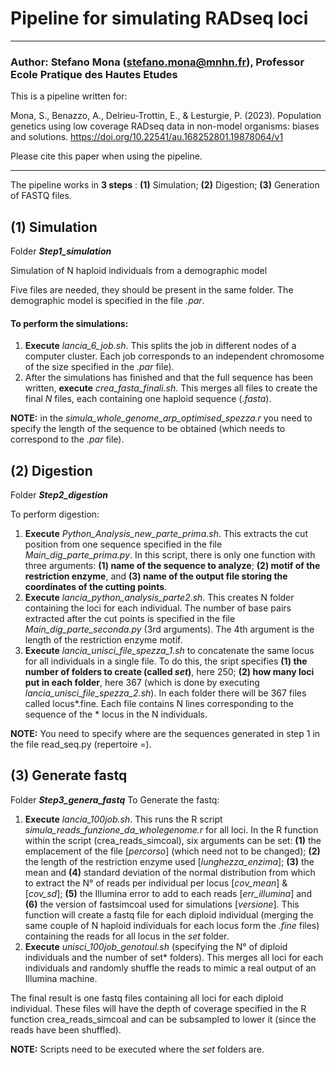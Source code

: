 # Pipeline for simulating RADseq loci 
----

### Author: Stefano Mona (stefano.mona@mnhn.fr), Professor Ecole Pratique des Hautes Etudes

This is a pipeline written for: 

Mona, S., Benazzo, A., Delrieu-Trottin, E., & Lesturgie, P. (2023). Population genetics using low coverage RADseq data in non-model organisms: biases and solutions. https://doi.org/10.22541/au.168252801.19878064/v1

Please cite this paper when using the pipeline. 

----


The pipeline works in **3 steps** : **(1)** Simulation; **(2)** Digestion; **(3)** Generation of FASTQ files. 


## (1) Simulation
Folder ***Step1_simulation***

Simulation of N haploid individuals from a demographic model 

Five files are needed, they should be present in the same folder. The demographic model is specified in the file *.par*. 

#### To perform the simulations: 
1. **Execute** *lancia_6_job.sh*. This splits the job in different nodes of a computer cluster. Each job corresponds to an independent chromosome of the size specified in the *.par* file).
2. After the simulations has finished and that the full sequence has been written, **execute** *crea_fasta_finali.sh*. This merges all files to create the final *N* files, each containing one haploid sequence (*.fasta*).

**NOTE:** in the *simula_whole_genome_arp_optimised_spezza.r* you need to specify the length of the sequence to be obtained (which needs to correspond to the *.par* file).


## (2) Digestion 
Folder ***Step2_digestion***

To perform digestion: 
1. **Execute** *Python_Analysis_new_parte_prima.sh*. This extracts the cut position from one sequence specified in the file *Main_dig_parte_prima.py*. In this script, there is only one function with three arguments: **(1) name of the sequence to analyze**; **(2) motif of the restriction enzyme**, and **(3) name of the output file storing the coordinates of the cutting points**.
2. **Execute** *lancia_python_analysis_parte2.sh*. This creates N folder containing the loci for each individual. The number of base pairs extracted after the cut points is specified in the file *Main_dig_parte_seconda.py* (3rd arguments). The 4th argument is the length of the restriction enzyme motif.
3. **Execute** *lancia_unisci_file_spezza_1.sh* to concatenate the same locus for all individuals in a single file. To do this, the sript specifies **(1) the number of folders to create (called *set*)**, here 250; **(2) how many loci put in each folder**, here 367 (which is done by executing *lancia_unisci_file_spezza_2.sh*). In each folder there will be 367 files called locus*.fine. Each file contains N lines corresponding to the sequence of the * locus in the N individuals.

**NOTE:** You need to specify where are the sequences generated in step 1 in the file read_seq.py (repertoire =).
  
  
## (3) Generate fastq

Folder ***Step3_genera_fastq***
To Generate the fastq: 
1. **Execute** *lancia_100job.sh*. This runs the R script *simula_reads_funzione_da_wholegenome.r* for all loci. In the R function within the script (crea_reads_simcoal), six arguments can be set: **(1)** the emplacement of the file [*percorso*] (which need not to be changed); **(2)** the length of the restriction enzyme used [*lunghezza_enzima*]; **(3)** the mean and **(4)** standard deviation of the normal distribution from which to extract the N° of reads per individual per locus [*cov_mean*] & [*cov_sd*]; **(5)** the Illumina error to add to each reads [*err_illumina*] and **(6)** the version of fastsimcoal used for simulations [*versione*]. This function will create a fastq file for each diploid individual (merging the same couple of N haploid individuals for each locus form the *.fine* files) containing the reads for all locus in the *set* folder.
2. **Execute** *unisci_100job_genotoul.sh* (specifying the N° of diploid individuals and the number of set* folders). This merges all loci for each individuals and randomly shuffle the reads to mimic a real output of an Illumina machine.

The final result is one fastq files containing all loci for each diploid individual. These files will have the depth of coverage specified in the R function crea_reads_simcoal and can be subsampled to lower it (since the reads have been shuffled). 

 **NOTE:** Scripts need to be executed where the *set* folders are.
